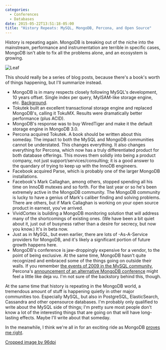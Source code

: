 ```yaml
---
categories:
  - Conferences
  - Databases
date: 2015-05-22T13:51:18-05:00
title: "History Repeats: MySQL, MongoDB, Percona, and Open Source"
---
```


History is repeating again. MongoDB is breaking out of the niche into the
mainstream, performance and instrumentation are terrible in specific cases,
MongoDB isn't able to fix all the problems alone, and an ecosystem is growing.

![Leaf](/media/2015/05/leaf.jpg)

<!--more-->

This should really be a series of blog posts, because there's a book's worth of
things happening, but I'll summarize instead.

- MongoDB is in many respects closely following MySQL's development, 10 years
  offset. Single index per query, MyISAM-like storage engine, etc.
  [Background](/blog/2013/04/29/what-tokudb-might-mean-for-mongodb/).
- Tokutek built an excellent transactional storage engine and replaced
  MongoDB's, calling it TokuMX. Results were dramatically better performance
  (plus ACID).
- MongoDB's response was to buy WiredTiger and make it the default storage
  engine in MongoDB 3.0.
- Percona acquired Tokutek. A book should be written about this someday. The
  impact to both the MySQL and MongoDB communities cannot be understated. This
  changes everything. It also changes everything for Percona, which now has a
  truly differentiated product for both database offerings. This moves them
  solidly into being a product company, not just support/services/consulting; it
  is a good answer to the quandary of trying to keep up with the InnoDB
  engineers.
- Facebook acquired Parse, which is probably one of the larger MongoDB
  installations.
- Facebook's Mark Callaghan, among others, stopped spending all his time on
  InnoDB mutexes and so forth. For the last year or so he's been extremely
  active in the MongoDB community. The MongoDB community is lucky to have a
  genius of Mark's caliber finding and solving problems. There are others, but
  if Mark Callaghan is working on your open source product in earnest, you've
  arrived.
- VividCortex is building a MongoDB monitoring solution that will address many
  of the shortcomings of existing ones. (We have been a bit quiet about it, just
  out of busyness rather than a desire for secrecy, but now you know.) It's in
  beta now.
- Just as in MySQL, but even earlier, there are lots of -As-A-Service providers
  for MongoDB, and it's likely a significant portion of future growth happens
  here.
- MongoDB's conference is jaw-droppingly expensive for a vendor, to the point of
  being exclusive. At the same time, MongoDB hasn't quite recognized and
  embraced some of the things going on outside their walls. If you remember [the
  events of 2009 in the MySQL
  community](https://www.percona.com/blog/2009/02/05/announcing-percona-performance-conference-2009-on-april-22-23/),
  Percona's [announcement of an alternative MongoDB
  conference](https://www.percona.com/news-and-events/mongodb-events/mongodb-community-openhouse)
  might feel a little like deja vu. I'm not sure of the backstory behind this,
  though.

At the same time that history is repeating in the MongoDB world, a tremendous
amount of stuff is happening quietly in other major communities too. Especially
MySQL, but also in PostgreSQL, ElasticSearch, Cassandra and other opensource
databases. I'm probably only qualified to write about the MySQL side of things;
I'm pretty sure most people don't know a lot of the interesting things that are
going on that will have long-lasting effects. Maybe I'll write about that
someday.

In the meanwhile, I think we're all in for an exciting ride as MongoDB [proves me right](/blog/2013/01/10/bold-predictions-on-which-nosql-databases-will-survive/).

[Cropped image by 96dpi](https://www.flickr.com/photos/96dpi/3645537177/)
